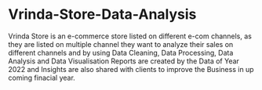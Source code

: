 # Vrinda-Store-Data-Analysis
Vrinda Store is an e-commerce store listed on different e-com channels, as they are listed on multiple channel they want to analyze their sales on different channels and by using Data Cleaning, Data Processing, Data Analysis and Data Visualisation Reports are created by the Data of Year 2022 and Insights are also shared with clients to improve the Business in up coming finacial year. 
